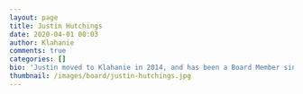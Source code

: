 ```yaml
---
layout: page
title: Justin Hutchings
date: 2020-04-01 00:03
author: Klahanie
comments: true
categories: []
bio: 'Justin moved to Klahanie in 2014, and has been a Board Member since 2016. He holds a BS in Software Engineering from Rose-Hulman Institute of Technology, and works for GitHub as a Director of Product.<br>Term Expires: 2022'
thumbnail: /images/board/justin-hutchings.jpg
---
```



